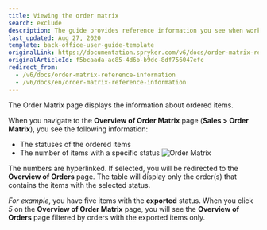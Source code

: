 ```yaml
---
title: Viewing the order matrix
search: exclude
description: The guide provides reference information you see when working with the ordered items in the Back Office.
last_updated: Aug 27, 2020
template: back-office-user-guide-template
originalLink: https://documentation.spryker.com/v6/docs/order-matrix-reference-information
originalArticleId: f5bcaada-ac85-4d6b-b9dc-8df756047efc
redirect_from:
  - /v6/docs/order-matrix-reference-information
  - /v6/docs/en/order-matrix-reference-information
---
```


The Order Matrix page displays the information about ordered items.

When you navigate to the **Overview of Order Matrix** page (**Sales > Order Matrix**), you see the following information:
* The statuses of the ordered items
* The number of items with a specific status
![Order Matrix](https://spryker.s3.eu-central-1.amazonaws.com/docs/User+Guides/Back+Office+User+Guides/Sales/Order+Matrix/order+matrix.png)

The numbers are hyperlinked. If selected, you will be redirected to the **Overview of Orders** page. The table will display only the order(s) that contains the items with the selected status.

_For example_, you have five items with the **exported** status. When you click _5_ on the **Overview of Order Matrix** page, you will see the **Overview of Orders** page filtered by orders with the exported items only.

